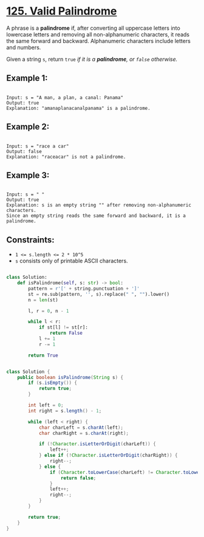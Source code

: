 # [125. Valid Palindrome](https://leetcode.com/problems/valid-palindrome/description/?envType=study-plan-v2&envId=top-interview-150)

A phrase is a **palindrome** if, after converting all uppercase letters into lowercase letters and removing all non-alphanumeric characters, it reads the same forward and backward. Alphanumeric characters include letters and numbers.

Given a string `s`, return `true` _if it is a **palindrome**, or `false` otherwise._

## Example 1:

```

Input: s = "A man, a plan, a canal: Panama"
Output: true
Explanation: "amanaplanacanalpanama" is a palindrome.

```

## Example 2:

```

Input: s = "race a car"
Output: false
Explanation: "raceacar" is not a palindrome.

```

## Example 3:

```

Input: s = " "
Output: true
Explanation: s is an empty string "" after removing non-alphanumeric characters.
Since an empty string reads the same forward and backward, it is a palindrome.

```

## Constraints:

- `1 <= s.length <= 2 * 10^5`
- `s` consists only of printable ASCII characters.

```python

class Solution:
    def isPalindrome(self, s: str) -> bool:
        pattern = r'[' + string.punctuation + ']'
        st = re.sub(pattern, '', s).replace(" ", "").lower()
        n = len(st)

        l, r = 0, n - 1

        while l < r:
            if st[l] != st[r]:
                return False
            l += 1
            r -= 1

        return True

```

```java

class Solution {
    public boolean isPalindrome(String s) {
        if (s.isEmpty()) {
            return true;
        }

        int left = 0;
        int right = s.length() - 1;

        while (left < right) {
            char charLeft = s.charAt(left);
            char charRight = s.charAt(right);

            if (!Character.isLetterOrDigit(charLeft)) {
                left++;
            } else if (!Character.isLetterOrDigit(charRight)) {
                right--;
            } else {
                if (Character.toLowerCase(charLeft) != Character.toLowerCase(charRight)) {
                    return false;
                }
                left++;
                right--;
            }
        }

        return true;
    }
}

```
